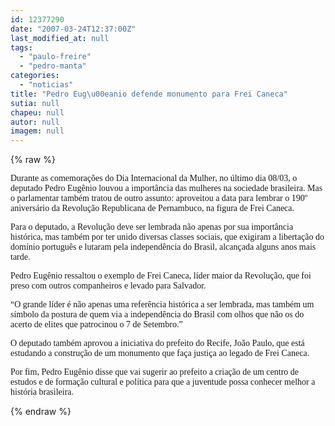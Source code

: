 ```yaml
---
id: 12377290
date: "2007-03-24T12:37:00Z"
last_modified_at: null
tags:
  - "paulo-freire"
  - "pedro-manta"
categories:
  - "noticias"
title: "Pedro Eug\u00eanio defende monumento para Frei Caneca"
sutia: null
chapeu: null
autor: null
imagem: null
---
```

{% raw %}
<p><P><FONT face=Verdana>Durante as comemorações do Dia Internacional da Mulher, no último dia 08/03, o deputado Pedro Eugênio louvou a importância das mulheres na sociedade brasileira. Mas o parlamentar também tratou de outro assunto: aproveitou a data para lembrar o 190º aniversário da Revolução Republicana de Pernambuco, na figura de Frei Caneca.</FONT></P></p>
<p><P><FONT face=Verdana>Para o deputado, a Revolução deve ser lembrada não apenas por sua importância histórica, mas também por ter unido diversas classes sociais, que exigiram a libertação do domínio português e lutaram pela independência do Brasil, alcançada alguns anos mais tarde. </FONT></P></p>
<p><P><FONT face=Verdana>Pedro Eugênio ressaltou o exemplo de Frei Caneca, líder maior da Revolução, que foi preso com outros companheiros e levado para Salvador. </FONT></P></p>
<p><P><FONT face=Verdana>“O grande líder é não apenas uma referência histórica a ser lembrada, mas também um símbolo da postura de quem via a independência do Brasil com olhos que não os do acerto de elites que patrocinou o 7 de Setembro.” </FONT></P></p>
<p><P><FONT face=Verdana>O deputado também aprovou a iniciativa do prefeito do Recife, João Paulo, que está estudando a construção de um monumento que faça justiça ao legado de Frei Caneca. </FONT></P></p>
<p><P><FONT face=Verdana>Por fim, Pedro Eugênio disse que vai sugerir ao prefeito a criação de um centro de estudos e de formação cultural e política para que a juventude possa conhecer melhor a história brasileira.</FONT></P> </p>
{% endraw %}